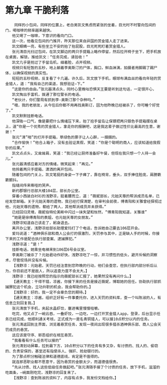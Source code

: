 # 第九章 干脆利落
        同样的小包间，同样的位置上，老白男凯文焦虑而紧张的坐着，目光时不时警向包间的门，喝咖啡的频率越来越快。
       他又喝了一咖啡，下意识的看向门口。
       这一次，他看见包间的门推开，昨天那位来自异国的赏金猎人走了进来。
       凯文眼睛一亮，有些坐立不安的抬了抬屁股，目光死死盯着赏金猎人。
       张元清目光扫过包间，在凯文脚边的两只手提箱上略作停留，然后拉开椅子坐下，把手机放在桌面，解锁，推给凯文：“任务完成，请验收！”
       凯文几乎是抢过了手留岛机，细着脸，点开视频。
       视频只有短暂的五秒，地上躺着李奥斯汀的尸体，胸口，鲜血淋漓，拍摄者用脚踢了踢尸体，以确保视频的真实性。
       短短的五秒视频，反复看了十几遍。许久后，凯文放下手机，眼球布满血丝的看向年轻的赏金猎人，道：“我有自己的渠道，我想验证―下。”
       “这是你的自由。”张元器清点头，同时心里晚咕恐惧天王要是听到这句话，一定很开心，
       凯文掏出手富机，拨通了那位警长的电话。
       “老伙计，你们警局有抓到李-奥斯汀那个杂种吗。”
       “哦，我的老朋友，从今往后你都不用再找奥斯订，因为他昨晚已经被杀了，你可睡个好觉了。”
       凯文默默挂断电话。
       他深吸一口气，像是要把什么情绪压下来，抬了拾手留岛让保镖把两只银色手提箱摆在桌上，道“你是一个优秀的赏金猎人，拿走你的报酬吧，这是我这辈子做过性价比最高的生意，谢谢！”
       张元“清”啪”的打开手提箱，草绿色的票子让人心醉，一捆捆的。
       “合作愉快！”他合上箱子，没有去验证真假，笑道：“你是个聪明的商人，应该知道给我假钞的后果。”
       凯文点点头，又耸耸肩，笑道：“我已经让厨师准备好午餐，但现在我只想一个人待一会儿。”
       张元器清感应着对方的情绪，微笑起来：“再见。”
       他拎着两只手提箱，潇洒的离开包间。
       随着包间的门关上，凯文笔挺的身姿一下子瘫了，靠在椅背，垂头，双手捧住脸庞，肩膀簌簌颤抖。
       指缝间传来嘶哑的哭声。
       新约郡银行总部大楼104层，部长办公室。
       穿着小西装白衬衫的浅野凉，挺着腰而立，道：“薇妮部长，元始天尊的帮派成员名单，已经发您邮箱。关于元始天尊的遗物，我已经打探清楚，在审判会前夜，傅青阳和关雅曾经探视过他，元始天尊的遗物，都给了两人，其他帮派成员并未获得。”
       已经回归灵境，薇妮伯特伦美眸中闪过一抹失望和怅然，“傅青阳我知道，关雅谁”
       “她是是徐傅青阳的表姐，也元始天尊的女朋友。”
       浅野凉知道自己该走了，躬身退去。
       离开办公室，浅野凉给部长助理爱玛打了个电话，告诉她自己要去106层开会。
       爱玛说道：“酒神俱乐部和商人公会打的很激烈，天罚参与其中，正是缺人手的时候，你接下来的工作是配合执行部查案、逮捕罪犯。”
       浅野凉道：“是！”
       挂断电话，她乘坐电梯来到106层6号会议室。
       李奥斯汀被杀了？元始君动作好快，浅野凉吃了一惊，并习惯性的低头，避开斥候的洞察术，尽管现场并没有斥候。
       【浅野凉：元始君，天罚已经注意到您昨晚的行动，他们会查您，但执行部内部分析后认为，你目前还不是敌人，所以追查力度不会太大。】
       浅野凉：我已经按照您的指示向薇妮部长汇报了，她果然没有再问什么。】
       【通天教主：干得不错，凉酱，你接下来的任务是接近薇妮，博取她的信任。协助执行部抓捕罪犯这个机会，立功升职的机会，我会帮助你的。】
       【浅野凉：好的，我一定不会辜负您的期待。】
       【通天教主：凉酱，组织正好有一件事委托你，进入天罚的资料库，查一个叫陈淑的人，有信息立刻回复我。】
       张元清放下手机，夹起水晶虾饺，塞进嘴里慢慢咀嚼。
       吃完，他又点了一碗云吞，一叠虾饺，一边吃，一边打开赏金猎人app，登录，后台显示任务已经完成，他顺利通关考核，正式成为一是名青铜猎人，可以接10点积分以内的任务。
       张元清返回到主界面，浏览着悬赏任务，发现一夜间出现很多猎杀酒神俱乐部、商人公会天罚成员的悬赏。
       这应该是守序、邪恶组织在相互悬赏。
       “我看看有什么任务可以接的”
       张元清划动屏幕，拉到最下方，10点积分以下的任务有多又杂，有讨债的、找人的、偷窃的、负责安保的，甚至还有指使杀人、强奸、抢劫银行的。
       为了那点积分触碰法律和道德底线，肯定是不值得的。
       就连邪恶职业都不愿意干，因为悬赏的金额太少，而道德值很贵。
       “先从讨债、找人这些低级任务做起吧。”张元清随手接了个讨债的任务，放下手机，滋溜的吃面条，―碗面刚吃完，浅野凉的回复来了。
       【浅野凉：查到陈淑的资料了，内容有点多，我发份文档给你。】